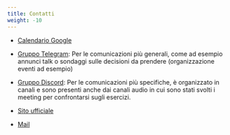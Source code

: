 ```yaml
---
title: Contatti
weight: -10
---
```


- [Calendario Google](https://calendar.google.com/calendar/u/0?cid=cXAxaDMxbHBkMTZnbXAxYm04ZW91bW1nY2tAZ3JvdXAuY2FsZW5kYXIuZ29vZ2xlLmNvbQ)

- [Gruppo Telegram](https://t.me/joinchat/BIi_0VOdXr8h5BkCh5n5Gg):
Per le comunicazioni più generali, come ad esempio annunci talk o sondaggi sulle decisioni da prendere (organizzazione eventi ad esempio)
- [Gruppo Discord](https://discord.com/invite/rNZx6JpMkt):
Per le comunicazioni più specifiche, è organizzato in canali e sono presenti anche dai canali audio in cui sono stati svolti i meeting per confrontarsi sugli esercizi.

- [Sito ufficiale](https://superherovalley.fun/)
- [Mail](mailto:info@superheroesvalley.fun)

